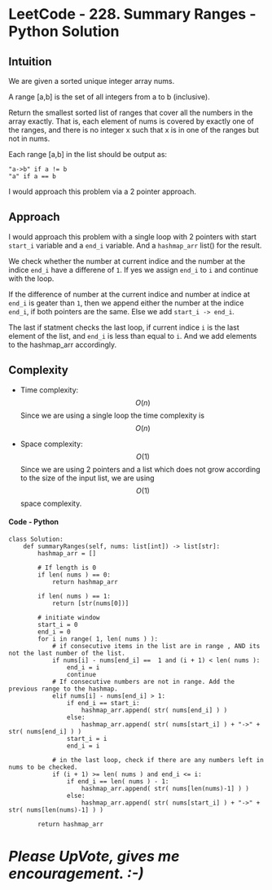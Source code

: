 # LeetCode - 228. Summary Ranges - Python Solution

## Intuition
We are given a sorted unique integer array nums.

A range [a,b] is the set of all integers from a to b (inclusive).

Return the smallest sorted list of ranges that cover all the numbers in the array exactly. That is, each element of nums is covered by exactly one of the ranges, and there is no integer x such that x is in one of the ranges but not in nums.

Each range [a,b] in the list should be output as:

    "a->b" if a != b
    "a" if a == b

I would approach this problem via a 2 pointer approach.

## Approach
I would approach this problem with a single loop with 2 pointers with start `start_i` variable and a `end_i` variable. And a `hashmap_arr` list() for the result. 

We check whether the number at current indice and the number at the indice `end_i` have a differene of `1`. If yes we assign `end_i` to `i` and continue with the loop.

If the difference of number at the current indice and number at indice at `end_i` is geater than `1`, then we append either the number at the indice `end_i`, if both pointers are the same. Else we add `start_i -> end_i`.

The last if statment checks the last loop, if current indice `i` is the last element of the list, and `end_i` is less than equal to `i`. And we add elements to the hashmap_arr accordingly.

## Complexity
- Time complexity: $$O(n)$$
  Since we are using a single loop the time complexity is $$O(n)$$

- Space complexity: $$O(1)$$
  Since we are using 2 pointers and a list which does not grow according to the size of the input list, we are using $$O(1)$$ space complexity.

#### Code - Python
```python3 []
class Solution:
	def summaryRanges(self, nums: list[int]) -> list[str]:
		hashmap_arr = []

		# If length is 0
		if len( nums ) == 0:
			return hashmap_arr

		if len( nums ) == 1:
			return [str(nums[0])]

		# initiate window
		start_i = 0
		end_i = 0
		for i in range( 1, len( nums ) ):
			# if consecutive items in the list are in range , AND its not the last number of the list.
			if nums[i] - nums[end_i] ==  1 and (i + 1) < len( nums ):
				end_i = i
				continue
			# If consecutive numbers are not in range. Add the previous range to the hashmap.
			elif nums[i] - nums[end_i] > 1:
				if end_i == start_i:
					hashmap_arr.append( str( nums[end_i] ) )
				else:
					hashmap_arr.append( str( nums[start_i] ) + "->" + str( nums[end_i] ) )
				start_i = i
				end_i = i

			# in the last loop, check if there are any numbers left in nums to be checked.
			if (i + 1) >= len( nums ) and end_i <= i:
				if end_i == len( nums ) - 1:
					hashmap_arr.append( str( nums[len(nums)-1] ) )
				else:
					hashmap_arr.append( str( nums[start_i] ) + "->" + str( nums[len(nums)-1] ) )

		return hashmap_arr

```

# *Please UpVote, gives me encouragement. :-)*